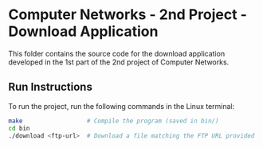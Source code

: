 # Computer Networks - 2nd Project - Download Application

This folder contains the source code for the download application developed in the 1st part of the 2nd project of Computer Networks.

## Run Instructions

To run the project, run the following commands in the Linux terminal:

```sh
make                  # Compile the program (saved in bin/)
cd bin                
./download <ftp-url>  # Download a file matching the FTP URL provided
```
